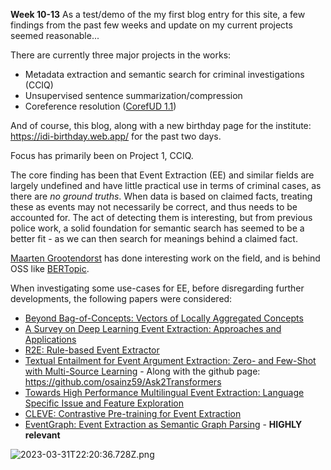 **Week 10-13** As a test/demo of the my first blog entry for this site, a few
findings from the past few weeks and update on my current projects seemed
reasonable...

There are currently three major projects in the works:

- Metadata extraction and semantic search for criminal investigations (CCIQ)
- Unsupervised sentence summarization/compression
- Coreference resolution
  ([CorefUD 1.1](https://lindat.mff.cuni.cz/repository/xmlui/handle/11234/1-5053))

And of course, this blog, along with a new birthday page for the institute:
<https://idi-birthday.web.app/> for the past two days.

Focus has primarily been on Project 1, CCIQ.

The core finding has been that Event Extraction (EE) and similar fields are
largely undefined and have little practical use in terms of criminal cases, as
there are _no ground truths_. When data is based on claimed facts, treating
these as events may not necessarily be correct, and thus needs to be accounted
for. The act of detecting them is interesting, but from previous police work, a
solid foundation for semantic search has seemed to be a better fit - as we can
then search for meanings behind a claimed fact.

[Maarten Grootendorst](https://www.maartengrootendorst.com/) has done
interesting work on the field, and is behind OSS like
[BERTopic](https://github.com/MaartenGr/BERTopic).

When investigating some use-cases for EE, before disregarding further
developments, the following papers were considered:

- [Beyond Bag-of-Concepts: Vectors of Locally
  Aggregated Concepts](https://arxiv.org/pdf/2205.01376v1.pdf)
- [A Survey on Deep Learning Event Extraction:
  Approaches and Applications](https://arxiv.org/pdf/2107.02126.pdf)
- [R2E: Rule-based Event Extractor](https://ceur-ws.org/Vol-1211/paper10.pdf)
- [Textual Entailment for Event Argument Extraction:
  Zero- and Few-Shot with Multi-Source Learning](https://arxiv.org/pdf/2205.01376v1.pdf) -
  Along with the github page: <https://github.com/osainz59/Ask2Transformers>
- [Towards High Performance Multilingual Event Extraction:
  Language Specific Issue and Feature Exploration](https://blender.cs.illinois.edu/paper/hlt09-event.pdf)
- [CLEVE: Contrastive Pre-training for Event Extraction](https://bakser.github.io/files/ACL21-CLEVE/CLEVE.pdf)
- [EventGraph: Event Extraction as Semantic Graph Parsing](https://arxiv.org/pdf/2210.08646.pdf) -
  **HIGHLY relevant**

![2023-03-31T22:20:36.728Z.png](https://firebasestorage.googleapis.com/v0/b/toffel.appspot.com/o/images%2F2023-03-31T22%3A20%3A36.728Z.png?alt=media&token=db48ffed-4c92-4bf9-8a17-40c574391756)
